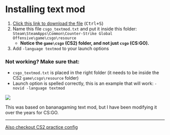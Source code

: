 # Installing text mod

1. [Click this link to download the file](https://gist.github.com/xPaw/056b29be7ae9c143ed623a9c4c10cf50/raw/csgo_textmod.txt) (<kbd>Ctrl+S</kbd>)
2. Name this file `csgo_textmod.txt` and put it inside this folder: `Steam\SteamApps\Common\Counter-Strike Global Offensive\game\csgo\resource`
   - **Notice the `game\csgo` (CS2) folder, and not just `csgo` (CS:GO).**
4. Add `-language textmod` to your launch options

### Not working? Make sure that:
- `csgo_textmod.txt` is placed in the right folder (it needs to be inside the CS2 `game\csgo\resource` folder)
- Launch option is spelled correctly, this is an example that will work: `-novid -language textmod`

![](https://user-images.githubusercontent.com/613331/268645699-771c925b-c7ba-48ea-ab85-74aab3054467.png)

This was based on bananagaming text mod, but I have been modifying it over the years for CS:GO.

----

[Also checkout CS2 practice config](https://gist.github.com/xPaw/4681640268dfde474ccb)
